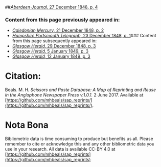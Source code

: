 ##[*Aberdeen Journal*, 27 December 1848, p. 4](https://mhbeals.github.io/sap_html/Aberdeen-Journal/Aberdeen-Journal-27-December-1848-p-4)

### Content from this page previously appeared in:
+ [*Caledonian Mercury*, 21 December 1848, p. 2](https://mhbeals.github.io/sap_html/Caledonian-Mercury/Caledonian-Mercury-21-December-1848-p-2)
+ [*Hampshire Portsmouth Telegraph*, 23 December 1848, p. 1](https://mhbeals.github.io/sap_html/Hampshire-Portsmouth-Telegraph/Hampshire-Portsmouth-Telegraph-23-December-1848-p-1)### Content from this page subsequently appeared in:
+ [*Glasgow Herald*, 29 December 1848, p. 3](https://mhbeals.github.io/sap_html/Glasgow-Herald/Glasgow-Herald-29-December-1848-p-3)
+ [*Glasgow Herald*, 5 January 1849, p. 3](https://mhbeals.github.io/sap_html/Glasgow-Herald/Glasgow-Herald-5-January-1849-p-3)
+ [*Glasgow Herald*, 12 January 1849, p. 3](https://mhbeals.github.io/sap_html/Glasgow-Herald/Glasgow-Herald-12-January-1849-p-3)
                    
# Citation: 

Beals. M. H. *Scissors and Paste Database: A Map of Reprinting and Reuse in the Anglophone Newspaper Press v.1.0.1.* 2 June 2017. Available at [https://github.com/mhbeals/sap_reprints/](https://github.com/mhbeals/sap_reprints/). 
                    
# Nota Bona

Bibliometric data is time consuming to produce but benefits us all. Please remember to cite or acknowledge this and any other bibliometric data you use in your research. All data is available CC-BY 4.0 at [https://github.com/mhbeals/sap_reprints](https://github.com/mhbeals/sap_reprints)